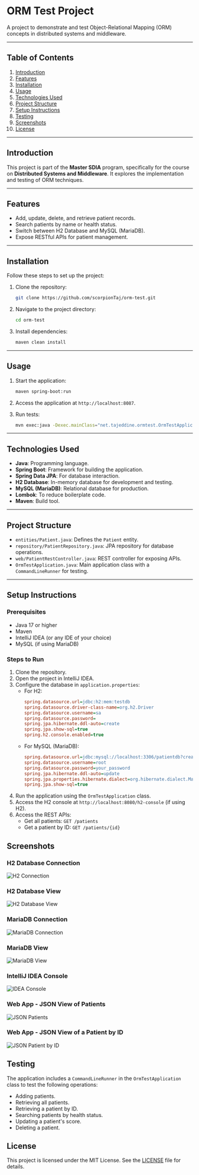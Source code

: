 # ORM Test Project

A project to demonstrate and test Object-Relational Mapping (ORM) concepts in distributed systems and middleware.

---

## Table of Contents
1. [Introduction](#introduction)
2. [Features](#features)
3. [Installation](#installation)
4. [Usage](#usage)
5. [Technologies Used](#technologies-used)
6. [Project Structure](#project-structure)
7. [Setup Instructions](#setup-instructions)
8. [Testing](#testing)
9. [Screenshots](#screenshots)
10. [License](#license)

---

## Introduction

This project is part of the **Master SDIA** program, specifically for the course on **Distributed Systems and Middleware**. It explores the implementation and testing of ORM techniques.

---
## Features
- Add, update, delete, and retrieve patient records.
- Search patients by name or health status.
- Switch between H2 Database and MySQL (MariaDB).
- Expose RESTful APIs for patient management.

---

## Installation

Follow these steps to set up the project:

1. Clone the repository:
   ```bash
   git clone https://github.com/scorpionTaj/orm-test.git
   ```
2. Navigate to the project directory:
   ```bash
   cd orm-test
   ```
3. Install dependencies:
   ```bash
   maven clean install
   ```

---

## Usage

1. Start the application:
   ```bash
   maven spring-boot:run
   ```
2. Access the application at `http://localhost:8087`.

3. Run tests:
   ```bash
   mvn exec:java -Dexec.mainClass="net.tajeddine.ormtest.OrmTestApplication"
   ```

---
## Technologies Used
- **Java**: Programming language.
- **Spring Boot**: Framework for building the application.
- **Spring Data JPA**: For database interaction.
- **H2 Database**: In-memory database for development and testing.
- **MySQL (MariaDB)**: Relational database for production.
- **Lombok**: To reduce boilerplate code.
- **Maven**: Build tool.
---
## Project Structure
- `entities/Patient.java`: Defines the `Patient` entity.
- `repository/PatientRepository.java`: JPA repository for database operations.
- `web/PatientRestController.java`: REST controller for exposing APIs.
- `OrmTestApplication.java`: Main application class with a `CommandLineRunner` for testing.
---
## Setup Instructions

### Prerequisites
- Java 17 or higher
- Maven
- IntelliJ IDEA (or any IDE of your choice)
- MySQL (if using MariaDB)

### Steps to Run
1. Clone the repository.
2. Open the project in IntelliJ IDEA.
3. Configure the database in `application.properties`:
    - For H2:
      ```ini
      spring.datasource.url=jdbc:h2:mem:testdb
      spring.datasource.driver-class-name=org.h2.Driver
      spring.datasource.username=sa
      spring.datasource.password=
      spring.jpa.hibernate.ddl-auto=create
      spring.jpa.show-sql=true
      spring.h2.console.enabled=true
      ```
    - For MySQL (MariaDB):
      ```ini
      spring.datasource.url=jdbc:mysql://localhost:3306/patientdb?createDatabaseIfNotExist=true
      spring.datasource.username=root
      spring.datasource.password=your_password
      spring.jpa.hibernate.ddl-auto=update
      spring.jpa.properties.hibernate.dialect=org.hibernate.dialect.MariaDBDialect
      spring.jpa.show-sql=true
      ```
4. Run the application using the `OrmTestApplication` class.
5. Access the H2 console at `http://localhost:8080/h2-console` (if using H2).
6. Access the REST APIs:
    - Get all patients: `GET /patients`
    - Get a patient by ID: `GET /patients/{id}`


## Screenshots

### H2 Database Connection
![H2 Connection](images/brave_mJPIpSLdGV.jpg)

### H2 Database View
![H2 Database View](images/brave_cFr8yVUzwf.jpg)

### MariaDB Connection
![MariaDB Connection](images/heidisql_8R4dO4DwUK.jpg)

### MariaDB View
![MariaDB View](images/heidisql_73rxWwOF1R.jpg)

### IntelliJ IDEA Console
![IDEA Console](images/idea64_EzrRpRpZNI.jpg)

### Web App - JSON View of Patients
![JSON Patients](images/brave_7NY08sEZVa.jpg)

### Web App - JSON View of a Patient by ID
![JSON Patient by ID](images/brave_z1mFXFwy79.jpg)

## Testing
The application includes a `CommandLineRunner` in the `OrmTestApplication` class to test the following operations:
- Adding patients.
- Retrieving all patients.
- Retrieving a patient by ID.
- Searching patients by health status.
- Updating a patient's score.
- Deleting a patient.

## License

This project is licensed under the MIT License. See the [LICENSE](LICENSE) file for details.